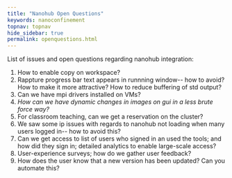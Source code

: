 ```yaml
---
title: "Nanohub Open Questions"
keywords: nanoconfinement
topnav: topnav
hide_sidebar: true
permalink: openquestions.html
---
```


List of issues and open questions regarding nanohub integration:

1. How to enable copy on workspace?
2. Rappture progress bar text appears in runnning window-- how to avoid? How to make it more attractive? How to reduce buffering of std output? 
3. Can we have mpi drivers installed on VMs?
4. *How can we have dynamic changes in images on gui in a less brute force way?*
5. For classroom teaching, can we get a reservation on the cluster?
6. We saw some ip issues with regards to nanohub not loading when many users logged in-- how to avoid this?
7. Can we get access to list of users who signed in an used the tools; and how did they sign in; detailed analytics to enable large-scale access?
8. User-experience surveys; how do we gather user feedback?
9. How does the user know that a new version has been updated? Can you automate this?
